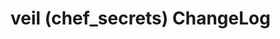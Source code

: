 # veil (chef\_secrets) ChangeLog

<!-- latest_release -->
<!-- latest_release -->

<!-- release_rollup -->
<!-- release_rollup -->

<!-- latest_stable_release -->
<!-- latest_stable_release -->
